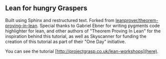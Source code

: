 Lean for hungry Graspers
------------------------

Built using Sphinx and restructured text. Forked from [leanprover/theorem-proving-in-lean](https://github.com/leanprover/theorem_proving_in_lean). Special thanks to Gabriel Ebner for writing pygments code highlighter for lean, and other authors of "Theorem Proving In Lean" for the inspiration behind this tutorial, as well as Skyscanner for funding the creation of this tutorial as part of their "One Day" initiative.

You can see the tutorial [http://projectgrasp.co.uk/lean-workshops](here).